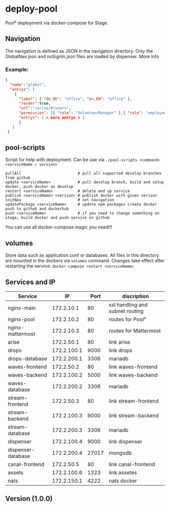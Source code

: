 # deploy-pool
Pool² deployment via docker-compose for Stage.

## Navigation

The navigation is defined as JSON in the navigation directory. Only the GlobalNav.json and noSignIn.json files are loaded by dispenser. More info <dispenser link >
### Example:
```json
{
  "name":"global",
  "entrys": [
    {
      "label": { "de_DE": "office", "en_EN": "office" },
      "render":true,
      "url":"/arise/#/users",
      "permission": [{ "role": "VolunteerManager" },{ "role": "employee" },{ "role": "admin" }],
      "entrys": [ < more entrys > ]
      }
   ]
 }
```

## pool-scripts

Script for help with deployment. Can be use via `./pool-scripts <command> <serviceName / version>`

```
pullAll                         # pull all supported develop branches from github
update <serviceName>            # pull develop branch, build and setup docker, push docker as develop
restart <serviceName>           # delete and up service
publish <serviceName> <version> # publish docker with given verison
initNav                         # set navigation 
updatePackage <serviceName>     # update npm packages create docker push to github and dockerhub
push <serviceName>              # if you need to change something on stage, build docker and push service on github
```

You can use all docker-compose magic you need!!!

## volumes
Store data such as application.conf or databases. All files in this directory are mounted in the dockers via `volumes` command. Changes take effect after restarting the service: `docker-compose restart <serviceName>`

## Services and IP

|Service|IP| Port|discription|
|---|---|---|---|
|nginx-main|172.2.10.1|80|ssl handling and subnet routing|
|nginx-pool|172.2.10.2|80|routes for Pool²|
|nginx-mattermost|172.2.10.3|80|routes for Mattermost|
|arise|172.2.50.1| 80| link arise|
|drops|172.2.100.1| 9000| link drops|
|drops-database|172.2.200.1|3306| mariadb |
|waves-frontend|172.2.50.2|80| link waves-frontend|
|waves-backend|172.2.100.2|5000| link waves-backend|
|waves-database|172.2.200.2|3306| mariadb |
|stream-frontend|172.2.50.3|80| link stream-frontend|
|stream-backend|172.2.100.3|9000| link stream-backend|
|stream-database|172.2.200.3|3306| mariadb |
|dispenser|172.2.100.4|9000| link dispenser|
|dispenser-database|172.2.200.4|27017| mongodb|
|canal-frontend|172.2.50.5|80| link canal-frontend |
|assets|172.2.100.6|1323|link assetes|
|nats|172.2.150.1|4222| nats docker|



## Version (1.0.0)
